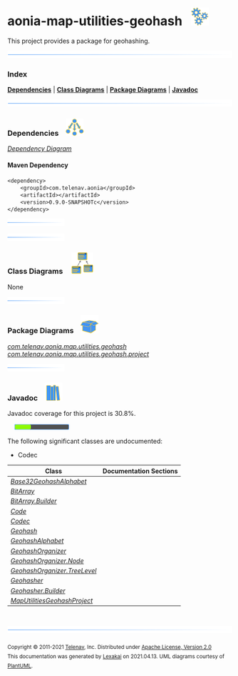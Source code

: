 # aonia-map-utilities-geohash &nbsp;&nbsp;![](documentation/images/gears-40.png)

This project provides a package for geohashing.

![](documentation/images/horizontal-line.png)

### Index



[**Dependencies**](#dependencies) | [**Class Diagrams**](#class-diagrams) | [**Package Diagrams**](#package-diagrams) | [**Javadoc**](#javadoc)

![](documentation/images/horizontal-line.png)

### Dependencies <a name="dependencies"></a> &nbsp;&nbsp; ![](documentation/images/dependencies-40.png)

[*Dependency Diagram*](documentation/diagrams/dependencies.svg)

#### Maven Dependency

    <dependency>
        <groupId>com.telenav.aonia</groupId>
        <artifactId></artifactId>
        <version>0.9.0-SNAPSHOTc</version>
    </dependency>

![](documentation/images/short-horizontal-line.png)

[//]: # (start-user-text)



[//]: # (end-user-text)

![](documentation/images/short-horizontal-line.png)

### Class Diagrams <a name="class-diagrams"></a> &nbsp; &nbsp; ![](documentation/images/diagram-48.png)

None

![](documentation/images/short-horizontal-line.png)

### Package Diagrams <a name="package-diagrams"></a> &nbsp;&nbsp; ![](documentation/images/box-40.png)

[*com.telenav.aonia.map.utilities.geohash*](documentation/diagrams/com.telenav.aonia.map.utilities.geohash.svg)  
[*com.telenav.aonia.map.utilities.geohash.project*](documentation/diagrams/com.telenav.aonia.map.utilities.geohash.project.svg)  

![](documentation/images/short-horizontal-line.png)

### Javadoc <a name="javadoc"></a> &nbsp;&nbsp; ![](documentation/images/books-40.png)

Javadoc coverage for this project is 30.8%.  
  
&nbsp; &nbsp;  ![](documentation/images/meter-30-12.png)

The following significant classes are undocumented:  

- Codec

| Class | Documentation Sections |
|---|---|
| [*Base32GeohashAlphabet*](https://telenav.github.io/aonia/javadoc/aonia.map.utilities.geohash/com/telenav/aonia/map/utilities/geohash/Base32GeohashAlphabet.html) |  |  
| [*BitArray*](https://telenav.github.io/aonia/javadoc/aonia.map.utilities.geohash/com/telenav/aonia/map/utilities/geohash/BitArray.html) |  |  
| [*BitArray.Builder*](https://telenav.github.io/aonia/javadoc/aonia.map.utilities.geohash/com/telenav/aonia/map/utilities/geohash/BitArray.Builder.html) |  |  
| [*Code*](https://telenav.github.io/aonia/javadoc/aonia.map.utilities.geohash/com/telenav/aonia/map/utilities/geohash/Code.html) |  |  
| [*Codec*](https://telenav.github.io/aonia/javadoc/aonia.map.utilities.geohash/com/telenav/aonia/map/utilities/geohash/Codec.html) |  |  
| [*Geohash*](https://telenav.github.io/aonia/javadoc/aonia.map.utilities.geohash/com/telenav/aonia/map/utilities/geohash/Geohash.html) |  |  
| [*GeohashAlphabet*](https://telenav.github.io/aonia/javadoc/aonia.map.utilities.geohash/com/telenav/aonia/map/utilities/geohash/GeohashAlphabet.html) |  |  
| [*GeohashOrganizer*](https://telenav.github.io/aonia/javadoc/aonia.map.utilities.geohash/com/telenav/aonia/map/utilities/geohash/GeohashOrganizer.html) |  |  
| [*GeohashOrganizer.Node*](https://telenav.github.io/aonia/javadoc/aonia.map.utilities.geohash/com/telenav/aonia/map/utilities/geohash/GeohashOrganizer.Node.html) |  |  
| [*GeohashOrganizer.TreeLevel*](https://telenav.github.io/aonia/javadoc/aonia.map.utilities.geohash/com/telenav/aonia/map/utilities/geohash/GeohashOrganizer.TreeLevel.html) |  |  
| [*Geohasher*](https://telenav.github.io/aonia/javadoc/aonia.map.utilities.geohash/com/telenav/aonia/map/utilities/geohash/Geohasher.html) |  |  
| [*Geohasher.Builder*](https://telenav.github.io/aonia/javadoc/aonia.map.utilities.geohash/com/telenav/aonia/map/utilities/geohash/Geohasher.Builder.html) |  |  
| [*MapUtilitiesGeohashProject*](https://telenav.github.io/aonia/javadoc/aonia.map.utilities.geohash/com/telenav/aonia/map/utilities/geohash/project/MapUtilitiesGeohashProject.html) |  |  

[//]: # (start-user-text)



[//]: # (end-user-text)

<br/>

![](documentation/images/horizontal-line.png)

<sub>Copyright &#169; 2011-2021 [Telenav](http://telenav.com), Inc. Distributed under [Apache License, Version 2.0](LICENSE)</sub>  
<sub>This documentation was generated by [Lexakai](https://github.com/Telenav/lexakai) on 2021.04.13. UML diagrams courtesy
of [PlantUML](http://plantuml.com).</sub>

